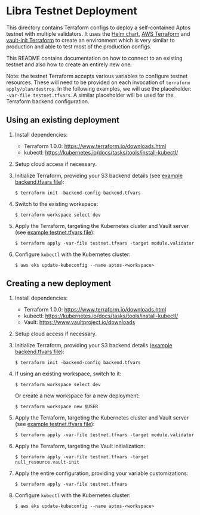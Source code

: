 Libra Testnet Deployment
========================

This directory contains Terraform configs to deploy a self-contained Aptos
testnet with multiple validators. It uses the [Helm chart][],
[AWS Terraform][] and [vault-init Terraform][] to create an environment which
is very similar to production and able to test most of the production configs.

This README contains documentation on how to connect to an existing testnet and
also how to create an entirely new one. 

Note: the testnet Terraform accepts various variables to configure testnet
resources. These will need to be provided on each invocation of
`terraform apply/plan/destroy`. In the following examples, we will use the
placeholder: `-var-file testnet.tfvars`. A similar placeholder will
be used for the Terraform backend configuration.


Using an existing deployment
---------------------------

1. Install dependencies:
   * Terraform 1.0.0: https://www.terraform.io/downloads.html
   * kubectl: https://kubernetes.io/docs/tasks/tools/install-kubectl/

2. Setup cloud access if necessary.

3. Initialize Terraform, providing your S3 backend details (see [example backend.tfvars file](backend.tfvars.example)):

       $ terraform init -backend-config backend.tfvars

4. Switch to the existing workspace:

       $ terraform workspace select dev

5. Apply the Terraform, targeting the Kubernetes cluster and Vault server (see [example testnet.tfvars file](testnet.tfvars.example)):

       $ terraform apply -var-file testnet.tfvars -target module.validator

6. Configure `kubectl` with the Kubernetes cluster:

       $ aws eks update-kubeconfig --name aptos-<workspace>

Creating a new deployment
-------------------------

1. Install dependencies:
   * Terraform 1.0.0: https://www.terraform.io/downloads.html
   * kubectl: https://kubernetes.io/docs/tasks/tools/install-kubectl/
   * Vault: https://www.vaultproject.io/downloads

2. Setup cloud access if necessary.

3. Initialize Terraform, providing your S3 backend details ([example backend.tfvars file](backend.tfvars.example)):

       $ terraform init -backend-config backend.tfvars

4. If using an existing workspace, switch to it:

       $ terraform workspace select dev

   Or create a new workspace for a new deployment:

       $ terraform workspace new $USER

5. Apply the Terraform, targeting the Kubernetes cluster and Vault server (see [example testnet.tfvars file](testnet.tfvars.example)):

       $ terraform apply -var-file testnet.tfvars -target module.validator

6. Apply the Terraform, targeting the Vault initialization:

       $ terraform apply -var-file testnet.tfvars -target null_resource.vault-init

7. Apply the entire configuration, providing your variable customizations:

       $ terraform apply -var-file testnet.tfvars

8. Configure `kubectl` with the Kubernetes cluster:

       $ aws eks update-kubeconfig --name aptos-<workspace>

[Helm chart]: ../../helm/validator
[AWS Terraform]: ../validator/aws/
[vault-init Terraform]: ../validator/vault-init/
